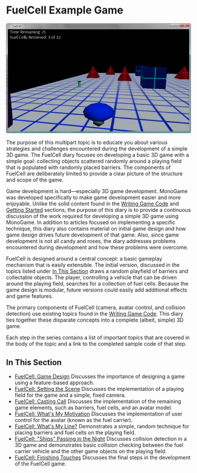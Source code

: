 # FuelCell Example Game

![FuelCell Sample](../Images/FuelCell-Sample.jpg)

The purpose of this multipart topic is to educate you about various strategies and challenges encountered during the development of a simple 3D game. The FuelCell diary focuses on developing a basic 3D game with a simple goal: collecting objects scattered randomly around a playing field that is populated with randomly placed barriers. The components of FuelCell are deliberately limited to provide a clear picture of the structure and scope of the game.

Game development is hard—especially 3D game development. MonoGame was developed specifically to make game development easier and more enjoyable. Unlike the solid content found in the [Writing Game Code]() and [Getting Started]() sections, the purpose of this diary is to provide a continuous discussion of the work required for developing a simple 3D game using MonoGame. In addition to articles focused on implementing a specific technique, this diary also contains material on initial game design and how game design drives future development of that game. Also, since game development is not all candy and roses, the diary addresses problems encountered during development and how these problems were overcome.

FuelCell is designed around a central concept: a basic gameplay mechanism that is easily extensible. The initial version, discussed in the topics listed under [In This Section](#in-this-section) draws a random playfield of barriers and collectable objects. The player, controlling a vehicle that can be driven around the playing field, searches for a collection of fuel cells. Because the game design is modular, future versions could easily add additional effects and game features.

The primary components of FuelCell (camera, avatar control, and collision detection) use existing topics found in the [Writing Game Code](). This diary ties together these disparate concepts into a complete (albeit, simple) 3D game.

Each step in the series contains a list of important topics that are covered in the body of the topic and a link to the completed sample code of that step.

## In This Section

- [FuelCell: Game Design](Documentation/1-FuelCell-Game-design.md)
  Discusses the importance of designing a game using a feature-based approach.
- [FuelCell: Setting the Scene](Documentation/2-FuelCell-Setting-the-scene.md)
  Discusses the implementation of a playing field for the game and a simple, fixed camera.
- [FuelCell: Casting Call](Documentation/3-FuelCell-Casting-call.md)
  Discusses the implementation of the remaining game elements, such as barriers, fuel cells, and an avatar model.
- [FuelCell: What's My Motivation](Documentation/4-FuelCell-What-is-my-motivation.md)
  Discusses the implementation of user control for the avatar (known as the fuel carrier).
- [FuelCell: What's My Line?](Documentation/5-FuelCell-What-is-my-line.md)
  Demonstrates a simple, random technique for placing barriers and fuel cells on the playing field.
- [FuelCell: "Ships" Passing in the Night](Documentation/6-FuelCell-Ships-passing-in-the-night.md)
  Discusses collision detection in a 3D game and demonstrates basic collision checking between the fuel carrier vehicle and the other game objects on the playing field.
- [FuelCell: Finishing Touches](Documentation/7-FuelCell-Finishing%20Touches.md)
  Discusses the final steps in the development of the FuelCell game.
